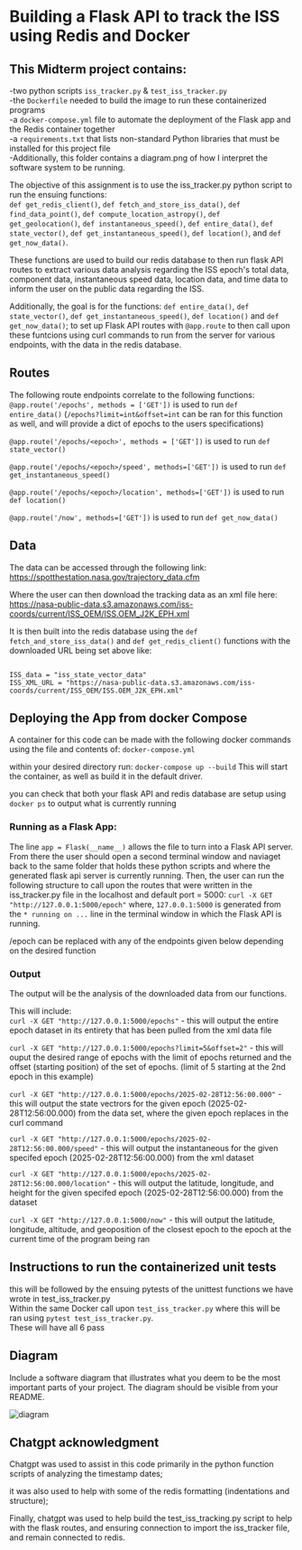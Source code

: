 # Building a Flask API to track the ISS using Redis and Docker

## This Midterm project contains:   

-two python scripts ```iss_tracker.py``` & ```test_iss_tracker.py```   
-the ```Dockerfile``` needed to build the image to run these containerized programs   
-a ```docker-compose.yml``` file to automate the deployment of the Flask app and the Redis container together   
-a ```requirements.txt``` that lists non-standard Python libraries that must be installed for this project file   
-Additionally, this folder contains a diagram.png of how I interpret the software system to be running.

The objective of this assignment is to use the iss_tracker.py python script to run the ensuing functions:    
```def get_redis_client()```, ```def fetch_and_store_iss_data()```, ```def find_data_point()```, ```def compute_location_astropy()```, ```def get_geolocation()```,  ```def instantaneous_speed()```, ```def entire_data()```, ```def state_vector()```, ```def get_instantaneous_speed()```, ```def location()```, and ```def get_now_data()```.    

These functions are used to build our redis database to then run flask API routes to extract various data analysis regarding the ISS epoch's total data, component data, instantaneous speed data, location data, and time data to inform the user on the public data regarding the ISS.

Additionally, the goal is for the functions: ```def entire_data()```, ```def state_vector()```, ```def get_instantaneous_speed()```, ```def location()``` and ```def get_now_data()```; to set up Flask API routes with ```@app.route``` to then call upon these funtcions using curl commands to run from the server for various endpoints, with the data in the redis database.

## Routes
The following route endpoints correlate to the following functions:
```@app.route('/epochs', methods = ['GET'])``` is used to run ```def entire_data()``` (```/epochs?limit=int&offset=int``` can be ran for this function as well, and will provide a dict of epochs to the users specifications)

```@app.route('/epochs/<epoch>', methods = ['GET'])``` is used to run ```def state_vector()```

```@app.route('/epochs/<epoch>/speed', methods=['GET'])``` is used to run ```def get_instantaneous_speed()```

```@app.route('/epochs/<epoch>/location', methods=['GET'])``` is used to run ```def location()```   

```@app.route('/now', methods=['GET'])``` is used to run ```def get_now_data()```


## Data
The data can be accessed through the following link: https://spotthestation.nasa.gov/trajectory_data.cfm

Where the user can then download the tracking data as an xml file here: https://nasa-public-data.s3.amazonaws.com/iss-coords/current/ISS_OEM/ISS.OEM_J2K_EPH.xml

It is then built into the redis database using the ```def fetch_and_store_iss_data()``` and ```def get_redis_client()``` functions with the downloaded URL being set above like:    
```rd = get_redis_client()   

ISS_data = "iss_state_vector_data"   
ISS_XML_URL = "https://nasa-public-data.s3.amazonaws.com/iss-coords/current/ISS_OEM/ISS.OEM_J2K_EPH.xml"
```   
 


## Deploying the App from docker Compose
A container for this code can be made with the following docker commands using the file and contents of: ```docker-compose.yml```   

within your desired directory run: ```docker-compose up --build``` This will start the container, as well as build it in the default driver.   

you can check that both your flask API and redis database are setup using ```docker ps``` to output what is currently running


### Running as a Flask App:
The line ```app = Flask(__name__)``` allows the file to turn into a Flask API server. From there the user should open a second terminal window and naviaget back to the same folder that holds these python scripts and where the generated flask api server is currently running. Then, the user can run the following structure to call upon the routes that were written in the iss_tracker.py file in the localhost and default port = 5000: ```curl -X GET "http://127.0.0.1:5000/epoch"``` where, ```127.0.0.1:5000``` is generated from the ```* running on ...``` line in the terminal window in which the Flask API is running.  

/epoch can be replaced with any of the endpoints given below depending on the desired function   

### Output  
The output will be the analysis of the downloaded data from our functions.   

This will include:   
```curl -X GET "http://127.0.0.1:5000/epochs"``` - this will output the entire epoch dataset in its entirety that has been pulled from the xml data file   

```curl -X GET "http://127.0.0.1:5000/epochs?limit=5&offset=2"``` - this will ouput the desired range of epochs with the limit of epochs returned and the offset (starting position) of the set of epochs. (limit of 5 starting at the 2nd epoch in this example)   

```curl -X GET "http://127.0.0.1:5000/epochs/2025-02-28T12:56:00.000"``` - this will output the state vectrors for the given epoch (2025-02-28T12:56:00.000) from the data set, where the given epoch replaces <epoch> in the curl command   

```curl -X GET "http://127.0.0.1:5000/epochs/2025-02-28T12:56:00.000/speed"``` - this will output the instantaneous for the given specifed epoch (2025-02-28T12:56:00.000) from the xml dataset   

```curl -X GET "http://127.0.0.1:5000/epochs/2025-02-28T12:56:00.000/location"``` - this will output the latitude, longitude, and height for the given specifed epoch (2025-02-28T12:56:00.000) from the dataset   

```curl -X GET "http://127.0.0.1:5000/now"``` - this will output the latitude, longitude, altitude, and geoposition of the closest epoch to the epoch at the current time of the program being ran   

## Instructions to run the containerized unit tests

this will be followed by the ensuing pytests of the unittest functions we have wrote in
test_iss_tracker.py   
Within the same Docker call upon ```test_iss_tracker.py``` where this will be ran using ```pytest test_iss_tracker.py```.    
These will have all 6 pass



## Diagram
Include a software diagram that illustrates what you deem to be the most important parts of your project. The diagram should be visible from your README.

![diagram](https://github.com/user-attachments/assets/1e2c2e60-2e09-4907-940a-49d89cf2204c)

## Chatgpt acknowledgment
Chatgpt was used to assist in this code primarily in the python function scripts of analyzing the timestamp dates;   

it was also used to help with some of the redis formatting (indentations and structure);   

Finally, chatgpt was used to help build the test_iss_tracking.py script to help with the flask routes, and ensuring connection to import the iss_tracker file, and remain connected to redis.
